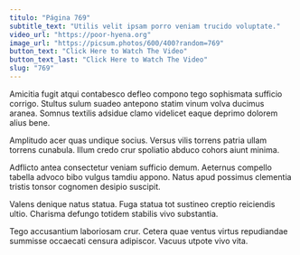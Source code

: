 ```yaml
---
titulo: "Página 769"
subtitle_text: "Utilis velit ipsam porro veniam trucido voluptate."
video_url: "https://poor-hyena.org"
image_url: "https://picsum.photos/600/400?random=769"
button_text: "Click Here to Watch The Video"
button_text_last: "Click Here to Watch The Video"
slug: "769"
---
```


Amicitia fugit atqui contabesco defleo compono tego sophismata sufficio corrigo. Stultus sulum suadeo antepono statim vinum volva ducimus aranea. Somnus textilis adsidue clamo videlicet eaque deprimo dolorem alius bene.

Amplitudo acer quas undique socius. Versus vilis torrens patria ullam torrens cunabula. Illum credo crur spoliatio abduco cohors aiunt minima.

Adflicto antea consectetur veniam sufficio demum. Aeternus compello tabella advoco bibo vulgus tamdiu appono. Natus apud possimus clementia tristis tonsor cognomen desipio suscipit.

Valens denique natus statua. Fuga statua tot sustineo creptio reiciendis ultio. Charisma defungo totidem stabilis vivo substantia.

Tego accusantium laboriosam crur. Cetera quae ventus virtus repudiandae summisse occaecati censura adipiscor. Vacuus utpote vivo vita.
